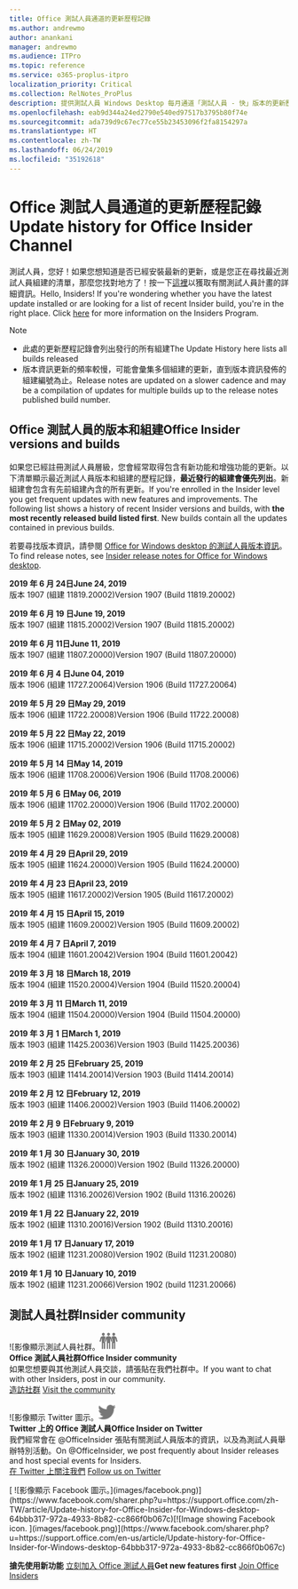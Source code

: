 ```yaml
---
title: Office 測試人員通道的更新歷程記錄
ms.author: andrewmo
author: anankani
manager: andrewmo
ms.audience: ITPro
ms.topic: reference
ms.service: o365-proplus-itpro
localization_priority: Critical
ms.collection: RelNotes_ProPlus
description: 提供測試人員 Windows Desktop 每月通道「測試人員 - 快」版本的更新歷程記錄
ms.openlocfilehash: eab9d344a24ed2790e540ed97517b3795b80f74e
ms.sourcegitcommit: ada739d9c67ec77ce55b23453096f2fa8154297a
ms.translationtype: HT
ms.contentlocale: zh-TW
ms.lasthandoff: 06/24/2019
ms.locfileid: "35192618"
---
```

# <a name="update-history-for-office-insider-channel"></a><span data-ttu-id="676d6-103">Office 測試人員通道的更新歷程記錄</span><span class="sxs-lookup"><span data-stu-id="676d6-103">Update history for Office Insider Channel</span></span>

<span data-ttu-id="676d6-p101">測試人員，您好！如果您想知道是否已經安裝最新的更新，或是您正在尋找最近測試人員組建的清單，那麼您找對地方了！按一下[這裡](https://insider.office.com/)以獲取有關測試人員計畫的詳細資訊。</span><span class="sxs-lookup"><span data-stu-id="676d6-p101">Hello, Insiders! If you're wondering whether you have the latest update installed or are looking for a list of recent Insider build, you're in the right place. Click [here](https://insider.office.com/) for more information on the Insiders Program.</span></span>

> [!NOTE]
> - <span data-ttu-id="676d6-107">此處的更新歷程記錄會列出發行的所有組建</span><span class="sxs-lookup"><span data-stu-id="676d6-107">The Update History here lists all builds released</span></span>
> - <span data-ttu-id="676d6-108">版本資訊更新的頻率較慢，可能會彙集多個組建的更新，直到版本資訊發佈的組建編號為止。</span><span class="sxs-lookup"><span data-stu-id="676d6-108">Release notes are updated on a slower cadence and may be a compilation of updates for multiple builds up to the release notes published build number.</span></span>



## <a name="office-insider-versions-and-builds"></a><span data-ttu-id="676d6-109">Office 測試人員的版本和組建</span><span class="sxs-lookup"><span data-stu-id="676d6-109">Office Insider versions and builds</span></span>

<span data-ttu-id="676d6-p102">如果您已經註冊測試人員層級，您會經常取得包含有新功能和增強功能的更新。以下清單顯示最近測試人員版本和組建的歷程記錄，**最近發行的組建會優先列出**。新組建會包含有先前組建內含的所有更新。</span><span class="sxs-lookup"><span data-stu-id="676d6-p102">If you're enrolled in the Insider level you get frequent updates with new features and improvements. The following list shows a history of recent Insider versions and builds, with **the most recently released build listed first**. New builds contain all the updates contained in previous builds.</span></span> 

<span data-ttu-id="676d6-113">若要尋找版本資訊，請參閱 [Office for Windows desktop 的測試人員版本資訊](https://docs.microsoft.com/zh-TW/OfficeUpdates/release-notes-office-insider)。</span><span class="sxs-lookup"><span data-stu-id="676d6-113">To find release notes, see [Insider release notes for Office for Windows desktop](https://docs.microsoft.com/en-us/OfficeUpdates/release-notes-office-insider).</span></span>

[//]: # (請勿移除)

<span data-ttu-id="676d6-115">**2019 年 6 月 24日**</span><span class="sxs-lookup"><span data-stu-id="676d6-115">**June 24, 2019**</span></span><br/>
<span data-ttu-id="676d6-116">版本 1907 (組建 11819.20002)</span><span class="sxs-lookup"><span data-stu-id="676d6-116">Version 1907 (Build 11819.20002)</span></span><br/>

<span data-ttu-id="676d6-117">**2019 年 6 月 19 日**</span><span class="sxs-lookup"><span data-stu-id="676d6-117">**June 19, 2019**</span></span><br/>
<span data-ttu-id="676d6-118">版本 1907 (組建 11815.20002)</span><span class="sxs-lookup"><span data-stu-id="676d6-118">Version 1907 (Build 11815.20002)</span></span><br/>

<span data-ttu-id="676d6-119">**2019 年 6 月 11日**</span><span class="sxs-lookup"><span data-stu-id="676d6-119">**June 11, 2019**</span></span><br/>
<span data-ttu-id="676d6-120">版本 1907 (組建 11807.20000)</span><span class="sxs-lookup"><span data-stu-id="676d6-120">Version 1907 (Build 11807.20000)</span></span><br/>

<span data-ttu-id="676d6-121">**2019 年 6 月 4 日**</span><span class="sxs-lookup"><span data-stu-id="676d6-121">**June 04, 2019**</span></span><br/>
<span data-ttu-id="676d6-122">版本 1906 (組建 11727.20064)</span><span class="sxs-lookup"><span data-stu-id="676d6-122">Version 1906 (Build 11727.20064)</span></span><br/>


<span data-ttu-id="676d6-123">**2019 年 5 月 29 日**</span><span class="sxs-lookup"><span data-stu-id="676d6-123">**May 29, 2019**</span></span><br/>
<span data-ttu-id="676d6-124">版本 1906 (組建 11722.20008)</span><span class="sxs-lookup"><span data-stu-id="676d6-124">Version 1906 (Build 11722.20008)</span></span><br/>

<span data-ttu-id="676d6-125">**2019 年 5 月 22 日**</span><span class="sxs-lookup"><span data-stu-id="676d6-125">**May 22, 2019**</span></span><br/> <span data-ttu-id="676d6-126">版本 1906 (組建 11715.20002)</span><span class="sxs-lookup"><span data-stu-id="676d6-126">Version 1906 (Build 11715.20002)</span></span><br/> 

<span data-ttu-id="676d6-127">**2019 年 5 月 14 日**</span><span class="sxs-lookup"><span data-stu-id="676d6-127">**May 14, 2019**</span></span><br/> <span data-ttu-id="676d6-128">版本 1906 (組建 11708.20006)</span><span class="sxs-lookup"><span data-stu-id="676d6-128">Version 1906 (Build 11708.20006)</span></span><br/>

<span data-ttu-id="676d6-129">**2019 年 5 月 6 日**</span><span class="sxs-lookup"><span data-stu-id="676d6-129">**May 06, 2019**</span></span><br/>
<span data-ttu-id="676d6-130">版本 1906 (組建 11702.20000)</span><span class="sxs-lookup"><span data-stu-id="676d6-130">Version 1906 (Build 11702.20000)</span></span><br/>

<span data-ttu-id="676d6-131">**2019 年 5 月 2 日**</span><span class="sxs-lookup"><span data-stu-id="676d6-131">**May 02, 2019**</span></span><br/>
<span data-ttu-id="676d6-132">版本 1905 (組建 11629.20008)</span><span class="sxs-lookup"><span data-stu-id="676d6-132">Version 1905 (Build 11629.20008)</span></span><br/>

<span data-ttu-id="676d6-133">**2019 年 4 月 29 日**</span><span class="sxs-lookup"><span data-stu-id="676d6-133">**April 29, 2019**</span></span><br/>
<span data-ttu-id="676d6-134">版本 1905 (組建 11624.20000)</span><span class="sxs-lookup"><span data-stu-id="676d6-134">Version 1905 (Build 11624.20000)</span></span><br/>

<span data-ttu-id="676d6-135">**2019 年 4 月 23 日**</span><span class="sxs-lookup"><span data-stu-id="676d6-135">**April 23, 2019**</span></span><br/> <span data-ttu-id="676d6-136">版本 1905 (組建 11617.20002)</span><span class="sxs-lookup"><span data-stu-id="676d6-136">Version 1905 (Build 11617.20002)</span></span><br/>

<span data-ttu-id="676d6-137">**2019 年 4 月 15 日**</span><span class="sxs-lookup"><span data-stu-id="676d6-137">**April 15, 2019**</span></span><br/> <span data-ttu-id="676d6-138">版本 1905 (組建 11609.20002)</span><span class="sxs-lookup"><span data-stu-id="676d6-138">Version 1905 (Build 11609.20002)</span></span><br/>

<span data-ttu-id="676d6-139">**2019 年 4 月 7 日**</span><span class="sxs-lookup"><span data-stu-id="676d6-139">**April 7, 2019**</span></span><br/> <span data-ttu-id="676d6-140">版本 1904 (組建 11601.20042)</span><span class="sxs-lookup"><span data-stu-id="676d6-140">Version 1904 (Build 11601.20042)</span></span><br/>

<span data-ttu-id="676d6-141">**2019 年 3 月 18 日**</span><span class="sxs-lookup"><span data-stu-id="676d6-141">**March 18, 2019**</span></span><br/> <span data-ttu-id="676d6-142">版本 1904 (組建 11520.20004)</span><span class="sxs-lookup"><span data-stu-id="676d6-142">Version 1904 (Build 11520.20004)</span></span><br/>

<span data-ttu-id="676d6-143">**2019 年 3 月 11 日**</span><span class="sxs-lookup"><span data-stu-id="676d6-143">**March 11, 2019**</span></span><br/> <span data-ttu-id="676d6-144">版本 1904 (組建 11504.20000)</span><span class="sxs-lookup"><span data-stu-id="676d6-144">Version 1904 (Build 11504.20000)</span></span><br/>

<span data-ttu-id="676d6-145">**2019 年 3 月 1 日**</span><span class="sxs-lookup"><span data-stu-id="676d6-145">**March 1, 2019**</span></span><br/> <span data-ttu-id="676d6-146">版本 1903 (組建 11425.20036)</span><span class="sxs-lookup"><span data-stu-id="676d6-146">Version 1903 (Build 11425.20036)</span></span><br/> 

<span data-ttu-id="676d6-147">**2019 年 2 月 25 日**</span><span class="sxs-lookup"><span data-stu-id="676d6-147">**February 25, 2019**</span></span><br/> <span data-ttu-id="676d6-148">版本 1903 (組建 11414.20014)</span><span class="sxs-lookup"><span data-stu-id="676d6-148">Version 1903 (Build 11414.20014)</span></span><br/> 

<span data-ttu-id="676d6-149">**2019 年 2 月 12 日**</span><span class="sxs-lookup"><span data-stu-id="676d6-149">**February 12, 2019**</span></span><br/> <span data-ttu-id="676d6-150">版本 1903 (組建 11406.20002)</span><span class="sxs-lookup"><span data-stu-id="676d6-150">Version 1903 (Build 11406.20002)</span></span><br/> 

<span data-ttu-id="676d6-151">**2019 年 2 月 9 日**</span><span class="sxs-lookup"><span data-stu-id="676d6-151">**February 9, 2019**</span></span><br/> <span data-ttu-id="676d6-152">版本 1903 (組建 11330.20014)</span><span class="sxs-lookup"><span data-stu-id="676d6-152">Version 1903 (Build 11330.20014)</span></span><br/> 

<span data-ttu-id="676d6-153">**2019 年 1 月 30 日**</span><span class="sxs-lookup"><span data-stu-id="676d6-153">**January 30, 2019**</span></span><br/> <span data-ttu-id="676d6-154">版本 1902 (組建 11326.20000)</span><span class="sxs-lookup"><span data-stu-id="676d6-154">Version 1902 (Build 11326.20000)</span></span><br/> 

<span data-ttu-id="676d6-155">**2019 年 1 月 25 日**</span><span class="sxs-lookup"><span data-stu-id="676d6-155">**January 25, 2019**</span></span><br/> <span data-ttu-id="676d6-156">版本 1902 (組建 11316.20026)</span><span class="sxs-lookup"><span data-stu-id="676d6-156">Version 1902 (Build 11316.20026)</span></span><br/> 

<span data-ttu-id="676d6-157">**2019 年 1 月 22 日**</span><span class="sxs-lookup"><span data-stu-id="676d6-157">**January 22, 2019**</span></span><br/> <span data-ttu-id="676d6-158">版本 1902 (組建 11310.20016)</span><span class="sxs-lookup"><span data-stu-id="676d6-158">Version 1902 (Build 11310.20016)</span></span><br/> 

<span data-ttu-id="676d6-159">**2019 年 1 月 17 日**</span><span class="sxs-lookup"><span data-stu-id="676d6-159">**January 17, 2019**</span></span><br/> <span data-ttu-id="676d6-160">版本 1902 (組建 11231.20080)</span><span class="sxs-lookup"><span data-stu-id="676d6-160">Version 1902 (Build 11231.20080)</span></span><br/>

<span data-ttu-id="676d6-161">**2019 年 1 月 10 日**</span><span class="sxs-lookup"><span data-stu-id="676d6-161">**January 10, 2019**</span></span><br/> <span data-ttu-id="676d6-162">版本 1902 (組建 11231.20066)</span><span class="sxs-lookup"><span data-stu-id="676d6-162">Version 1902 (build 11231.20066)</span></span><br/> 


## <a name="insider-community"></a><span data-ttu-id="676d6-163">測試人員社群</span><span class="sxs-lookup"><span data-stu-id="676d6-163">Insider community</span></span>

<span data-ttu-id="676d6-164">![影像顯示測試人員社群。</span><span class="sxs-lookup"><span data-stu-id="676d6-164">![Image showing insider community.</span></span> ](images/insidercommunity.png) <br/>
<span data-ttu-id="676d6-165">**Office 測試人員社群**</span><span class="sxs-lookup"><span data-stu-id="676d6-165">**Office Insider community**</span></span><br/> <span data-ttu-id="676d6-166">如果您想要與其他測試人員交談，請張貼在我們社群中。</span><span class="sxs-lookup"><span data-stu-id="676d6-166">If you want to chat with other Insiders, post in our community.</span></span><br/><span data-ttu-id="676d6-167"> 
[造訪社群](https://go.microsoft.com/fwlink/?linkid=843493)</span><span class="sxs-lookup"><span data-stu-id="676d6-167"> 
[Visit the community](https://go.microsoft.com/fwlink/?linkid=843493)</span></span><br/> 

<span data-ttu-id="676d6-168">![影像顯示 Twitter 圖示。</span><span class="sxs-lookup"><span data-stu-id="676d6-168">![Image showing twitter icon.</span></span> ](images/twitter.png)<br/>
<span data-ttu-id="676d6-169">**Twitter 上的 Office 測試人員**</span><span class="sxs-lookup"><span data-stu-id="676d6-169">**Office Insider on Twitter**</span></span><br/> <span data-ttu-id="676d6-170">我們經常會在 @OfficeInsider 張貼有關測試人員版本的資訊，以及為測試人員舉辦特別活動。</span><span class="sxs-lookup"><span data-stu-id="676d6-170">On @OfficeInsider, we post frequently about Insider releases and host special events for Insiders.</span></span><br/><span data-ttu-id="676d6-171"> 
[在 Twitter 上關注我們](https://go.microsoft.com/fwlink/?linkid=717717)</span><span class="sxs-lookup"><span data-stu-id="676d6-171"> 
[Follow us on Twitter](https://go.microsoft.com/fwlink/?linkid=717717)</span></span><br/> 

<span data-ttu-id="676d6-172">
  [
  ![影像顯示 Facebook 圖示。](images/facebook.png)](https://www.facebook.com/sharer.php?u=https://support.office.com/zh-TW/article/Update-history-for-Office-Insider-for-Windows-desktop-64bbb317-972a-4933-8b82-cc866f0b067c)</span><span class="sxs-lookup"><span data-stu-id="676d6-172">[![Image showing Facebook icon. ](images/facebook.png)](https://www.facebook.com/sharer.php?u=https://support.office.com/en-us/article/Update-history-for-Office-Insider-for-Windows-desktop-64bbb317-972a-4933-8b82-cc866f0b067c)</span></span>


<span data-ttu-id="676d6-173">**搶先使用新功能**
[立刻加入 Office 測試人員](https://insider.office.com/)</span><span class="sxs-lookup"><span data-stu-id="676d6-173">**Get new features first**
[Join Office Insiders](https://insider.office.com/)</span></span>